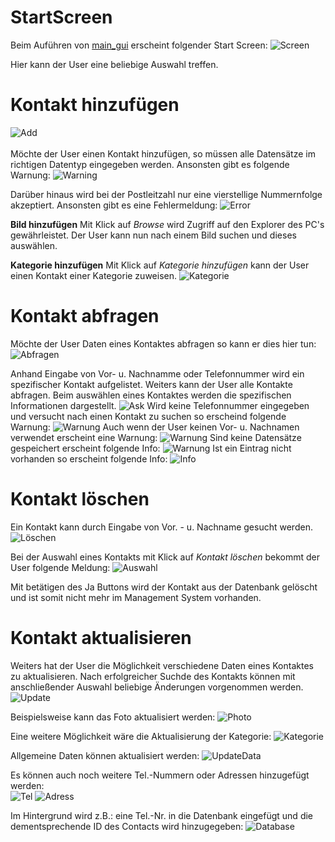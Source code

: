 # StartScreen
Beim Auführen von [main_gui](https://github.com/denisepostl/AdressContactProject/blob/main/adress/main_gui.py) erscheint folgender Start Screen:
![Screen](https://github.com/denisepostl/AdressContactProject/blob/main/img/StartScreen.png)

Hier kann der User eine beliebige Auswahl treffen. 

# Kontakt hinzufügen
![Add](https://github.com/denisepostl/AdressContactProject/blob/main/img/add.png) <br><br>
Möchte der User einen Kontakt hinzufügen, so müssen alle Datensätze im richtigen Datentyp 
eingegeben werden. Ansonsten gibt es folgende Warnung: ![Warning](https://github.com/denisepostl/AdressContactProject/blob/main/img/Datentypwarning.png)


Darüber hinaus wird bei der Postleitzahl nur eine vierstellige Nummernfolge akzeptiert.
Ansonsten gibt es eine Fehlermeldung: ![Error](https://github.com/denisepostl/AdressContactProject/blob/main/img/PLZError.png)

**Bild hinzufügen**
Mit Klick auf *Browse* wird Zugriff auf den Explorer des PC's gewährleistet. Der User kann nun nach einem Bild suchen und dieses auswählen.

**Kategorie hinzufügen**
Mit Klick auf *Kategorie hinzufügen* kann der User einen Kontakt einer Kategorie zuweisen.
![Kategorie](https://github.com/denisepostl/AdressContactProject/blob/main/img/Kategorie.png)

# Kontakt abfragen

Möchte der User Daten eines Kontaktes abfragen so kann er dies hier tun:
![Abfragen](https://github.com/denisepostl/AdressContactProject/blob/main/img/Query.png)

Anhand Eingabe von Vor- u. Nachnamme oder Telefonnummer wird ein spezifischer Kontakt aufgelistet.
Weiters kann der User alle Kontakte abfragen. Beim auswählen eines Kontaktes werden die spezifischen Informationen dargestellt.
![Ask](https://github.com/denisepostl/AdressContactProject/blob/main/img/QueryALL.png)
Wird keine Telefonnummer eingegeben und versucht nach einen Kontakt zu suchen so erscheind folgende Warnung:
![Warnung](https://github.com/denisepostl/AdressContactProject/blob/main/img/telerror.png)
Auch wenn der User keinen Vor- u. Nachnamen verwendet erscheint eine Warnung: 
![Warnung](https://github.com/denisepostl/AdressContactProject/blob/main/img/Error.png)
Sind keine Datensätze gespeichert erscheint folgende Info:
![Warnung](https://github.com/denisepostl/AdressContactProject/blob/main/img/keineDatens%C3%A4tze.png)
Ist ein Eintrag nicht vorhanden so erscheint folgende Info:
![Info](https://github.com/denisepostl/AdressContactProject/blob/main/img/EintragNichtVorhanden.png)


# Kontakt löschen

Ein Kontakt kann durch Eingabe von Vor. - u. Nachname gesucht werden. 
![Löschen](https://github.com/denisepostl/AdressContactProject/blob/main/img/delete.png)




Bei der Auswahl eines Kontakts mit Klick auf *Kontakt löschen* bekommt
der User folgende Meldung:
![Auswahl](https://github.com/denisepostl/AdressContactProject/blob/main/img/deleteask.png)


Mit betätigen des Ja Buttons wird der Kontakt aus der Datenbank gelöscht und ist somit nicht mehr im Management System vorhanden.


# Kontakt aktualisieren

Weiters hat der User die Möglichkeit verschiedene Daten eines Kontaktes zu aktualisieren. 
Nach erfolgreicher Suchde des Kontakts können mit anschließender Auswahl beliebige Änderungen vorgenommen werden. 
![Update](https://github.com/denisepostl/AdressContactProject/blob/main/img/Update.png)

Beispielsweise kann das Foto aktualisiert werden: 
![Photo](https://github.com/denisepostl/AdressContactProject/blob/main/img/updatephoto.png)

Eine weitere Möglichkeit wäre die Aktualisierung der Kategorie:
![Kategorie](https://github.com/denisepostl/AdressContactProject/blob/main/img/updatekategorie.png)

Allgemeine Daten können aktualisiert werden:
![UpdateData](https://github.com/denisepostl/AdressContactProject/blob/main/img/Edit.png)

Es können auch noch weitere Tel.-Nummern oder Adressen hinzugefügt werden: <br>
![Tel](https://github.com/denisepostl/AdressContactProject/blob/main/img/telhinzuf%C3%BCgen.png)
![Adress](https://github.com/denisepostl/AdressContactProject/blob/main/img/adresseHinzuf%C3%BCge.png)

Im Hintergrund wird z.B.: eine Tel.-Nr. in die Datenbank eingefügt und die dementsprechende ID des Contacts wird hinzugegeben:
![Database](https://github.com/denisepostl/AdressContactProject/blob/main/img/phonenumberdatabase.png)
